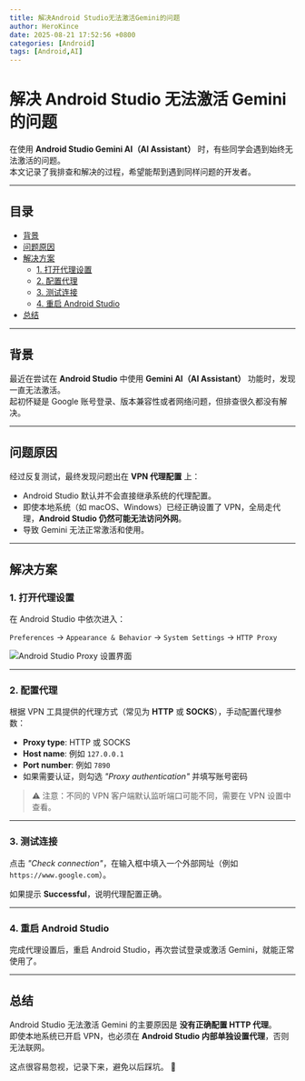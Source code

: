 ```yaml
---
title: 解决Android Studio无法激活Gemini的问题
author: HeroKince
date: 2025-08-21 17:52:56 +0800
categories: [Android]
tags: [Android,AI]
---
```


# 解决 Android Studio 无法激活 Gemini 的问题

在使用 **Android Studio Gemini AI（AI Assistant）** 时，有些同学会遇到始终无法激活的问题。  
本文记录了我排查和解决的过程，希望能帮到遇到同样问题的开发者。

---

## 目录
- [背景](#背景)
- [问题原因](#问题原因)
- [解决方案](#解决方案)
    - [1. 打开代理设置](#1-打开代理设置)
    - [2. 配置代理](#2-配置代理)
    - [3. 测试连接](#3-测试连接)
    - [4. 重启 Android Studio](#4-重启-android-studio)
- [总结](#总结)

---

## 背景
最近在尝试在 **Android Studio** 中使用 **Gemini AI（AI Assistant）** 功能时，发现一直无法激活。  
起初怀疑是 Google 账号登录、版本兼容性或者网络问题，但排查很久都没有解决。

---

## 问题原因
经过反复测试，最终发现问题出在 **VPN 代理配置** 上：

- Android Studio 默认并不会直接继承系统的代理配置。
- 即使本地系统（如 macOS、Windows）已经正确设置了 VPN，全局走代理，**Android Studio 仍然可能无法访问外网**。
- 导致 Gemini 无法正常激活和使用。

---

## 解决方案

### 1. 打开代理设置
在 Android Studio 中依次进入：

`Preferences` → `Appearance & Behavior` → `System Settings` → `HTTP Proxy`

![Android Studio Proxy 设置界面](proxy-settings.png)

---

### 2. 配置代理
根据 VPN 工具提供的代理方式（常见为 **HTTP** 或 **SOCKS**），手动配置代理参数：

- **Proxy type**: HTTP 或 SOCKS
- **Host name**: 例如 `127.0.0.1`
- **Port number**: 例如 `7890`
- 如果需要认证，则勾选 *"Proxy authentication"* 并填写账号密码

> ⚠️ 注意：不同的 VPN 客户端默认监听端口可能不同，需要在 VPN 设置中查看。

---

### 3. 测试连接
点击 *"Check connection"*，在输入框中填入一个外部网址（例如 `https://www.google.com`）。

如果提示 **Successful**，说明代理配置正确。

---

### 4. 重启 Android Studio
完成代理设置后，重启 Android Studio，再次尝试登录或激活 Gemini，就能正常使用了。

---

## 总结
Android Studio 无法激活 Gemini 的主要原因是 **没有正确配置 HTTP 代理**。  
即使本地系统已开启 VPN，也必须在 **Android Studio 内部单独设置代理**，否则无法联网。

这点很容易忽视，记录下来，避免以后踩坑。 🚀
